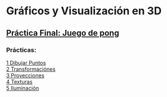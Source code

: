 # Gráficos y Visualización en 3D
## [Práctica Final: Juego de pong](https://github.com/nirtika/ISAM_3D/blob/master/3D/Practica%20Final/Practica_Final_Nirtika.html) 

### Prácticas: 
 [1 Dibujar Puntos](https://github.com/nirtika/ISAM_3D/blob/master/3D/ejercicio3_dibujar_puntos.html)<br>
 [2 Transformaciónes](https://github.com/nirtika/ISAM_3D/blob/master/3D/ejercicio4_transformaciones.html)<br>
 [3 Proyecciones](https://github.com/nirtika/ISAM_3D/blob/master/3D/Ejercicio5_proyecciones_final.html)<br>
 [4 Texturas](https://github.com/nirtika/ISAM_3D/blob/master/3D/Ejercicio_6/Ejercicio6_texturas_Nirtika.html)<br>
 [5 Iluminación](https://github.com/nirtika/ISAM_3D/blob/master/3D/Ejercicio_7/Ejercicio7_Nirtika.html)

